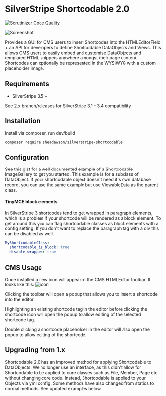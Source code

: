 # SilverStripe Shortcodable 2.0

[![Scrutinizer Code Quality](https://scrutinizer-ci.com/g/sheadawson/silverstripe-shortcodable/badges/quality-score.png?b=master)](https://scrutinizer-ci.com/g/sheadawson/silverstripe-shortcodable/?branch=master)

![Screenshot](https://raw.github.com/sheadawson/silverstripe-shortcodable/master/images/screenshot.png)

Provides a GUI for CMS users to insert Shortcodes into the HTMLEditorField + an API for developers to define Shortcodable DataObjects and Views. This allows CMS users to easily embed and customise DataObjects and templated HTML snippets anywhere amongst their page content. Shortcodes can optionally be represented in the WYSIWYG with a custom placeholder image.

## Requirements
* SilverStripe 3.5 +

See 2.x branch/releases for SilverStripe 3.1 - 3.4 compatibility

## Installation
Install via composer, run dev/build
```
composer require sheadawson/silverstripe-shortcodable
```

## Configuration
See [this gist](https://gist.github.com/sheadawson/12c5e5a2b42272bd90f703941450d677) for a well documented example of a Shortcodable ImageGallery to get you started. This example is for a subclass of DataObject. If your shortcodable object doesn't need it's own database record, you can use the same example but use ViewableData as the parent class.

#### TinyMCE block elements
In SilverStripe 3 shortcodes tend to get wrapped in paragraph elements, which is a problem if your shortcode will be rendered as a block element. To get around this you can flag shortcodable classes as block elements with a config setting. If you don't want to replace the paragraph tag with a div this can be disabled as well.

```yml
MyShortcodableClass:
  shortcodable_is_block: true
  disable_wrapper: true
```

## CMS Usage
Once installed a new icon will appear in the CMS HTMLEditor toolbar. It looks like this:
![icon](https://raw.github.com/sheadawson/silverstripe-shortcodable/master/images/shortcodable.png)

Clicking the toolbar will open a popup that allows you to insert a shortcode into the editor.

Highlighting an existing shortcode tag in the editor before clicking the shortcode icon will open the popup to allow editing of the selected shortcode tag.

Double clicking a shortcode placeholder in the editor will also open the popup to allow editing of the shortcode.

## Upgrading from 1.x
Shortcodable 2.0 has an improved method for applying Shortcodable to DataObjects. We no longer use an interface, as this didn't allow for Shortcodable to be applied to core classes such as File, Member, Page etc without changing core code. Instead, Shortcodable is applied to your Objects via yml config. Some methods have also changed from statics to normal methods. See updated examples below.
